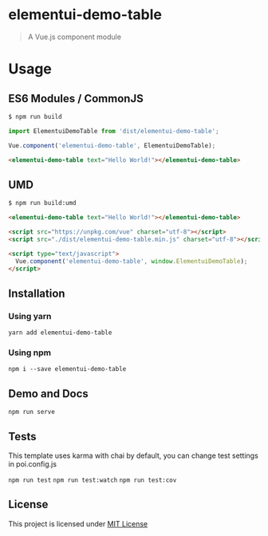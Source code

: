 # elementui-demo-table

> A Vue.js component module

# Usage

## ES6 Modules / CommonJS

```bash
$ npm run build
```

```js
import ElementuiDemoTable from 'dist/elementui-demo-table';

Vue.component('elementui-demo-table', ElementuiDemoTable);
```

```html
<elementui-demo-table text="Hello World!"></elementui-demo-table>
```

## UMD

```bash
$ npm run build:umd
```

```html
<elementui-demo-table text="Hello World!"></elementui-demo-table>

<script src="https://unpkg.com/vue" charset="utf-8"></script>
<script src="./dist/elementui-demo-table.min.js" charset="utf-8"></script>

<script type="text/javascript">
  Vue.component('elementui-demo-table', window.ElementuiDemoTable);
</script>
```

## Installation

### Using yarn

`yarn add elementui-demo-table`

### Using npm

`npm i --save elementui-demo-table`

## Demo and Docs

`npm run serve`

## Tests

This template uses karma with chai by default, you can change test settings in poi.config.js

`npm run test`
`npm run test:watch`
`npm run test:cov`

## License

This project is licensed under [MIT License](http://en.wikipedia.org/wiki/MIT_License)
